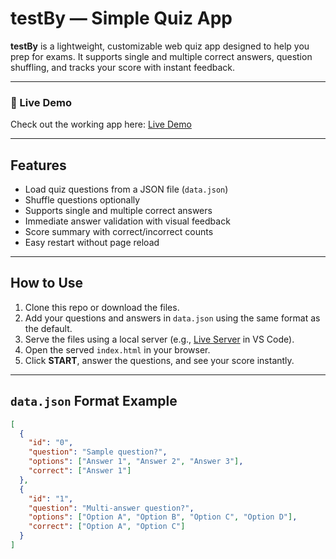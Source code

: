 # testBy — Simple Quiz App

**testBy** is a lightweight, customizable web quiz app designed to help you prep for exams. It supports single and multiple correct answers, question shuffling, and tracks your score with instant feedback.

---
### 🔗 Live Demo

Check out the working app here: [Live Demo](https://szabomozes.github.io/testBy/)


---

## Features

- Load quiz questions from a JSON file (`data.json`)
- Shuffle questions optionally
- Supports single and multiple correct answers
- Immediate answer validation with visual feedback
- Score summary with correct/incorrect counts
- Easy restart without page reload

---

## How to Use

1. Clone this repo or download the files.  
2. Add your questions and answers in `data.json` using the same format as the default.  
3. Serve the files using a local server (e.g., [Live Server](https://marketplace.visualstudio.com/items?itemName=ritwickdey.LiveServer) in VS Code).  
4. Open the served `index.html` in your browser.  
5. Click **START**, answer the questions, and see your score instantly.


---

## `data.json` Format Example

```json
[
  {
    "id": "0",
    "question": "Sample question?",
    "options": ["Answer 1", "Answer 2", "Answer 3"],
    "correct": ["Answer 1"]
  },
  {
    "id": "1",
    "question": "Multi-answer question?",
    "options": ["Option A", "Option B", "Option C", "Option D"],
    "correct": ["Option A", "Option C"]
  }
]
